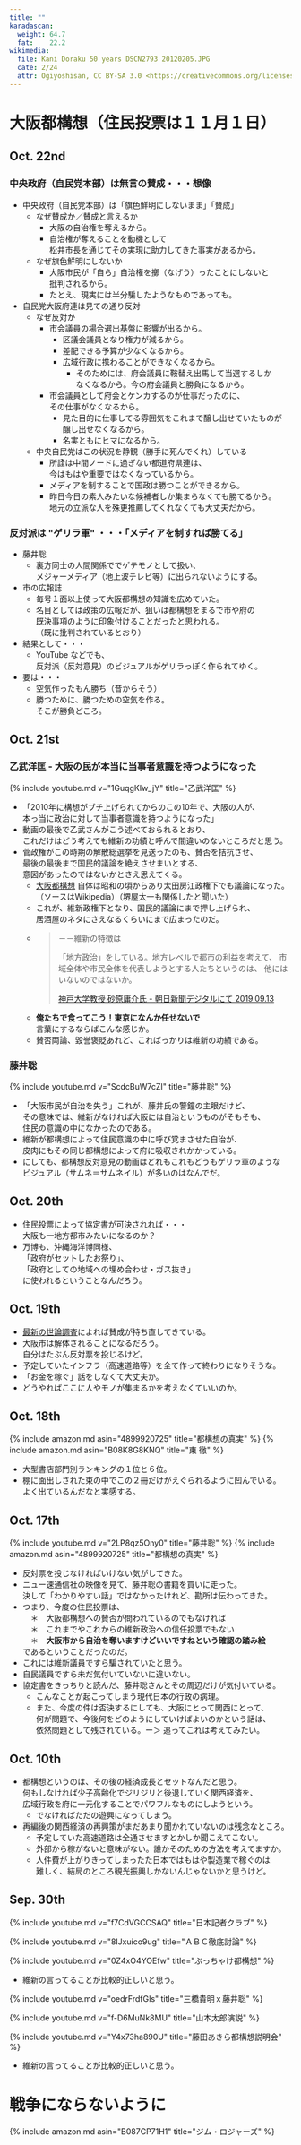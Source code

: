 ```yaml
---
title: ""
karadascan:
  weight: 64.7
  fat:    22.2
wikimedia:
  file: Kani Doraku 50 years DSCN2793 20120205.JPG
  cate: 2/24
  attr: Ogiyoshisan, CC BY-SA 3.0 <https://creativecommons.org/licenses/by-sa/3.0>, via Wikimedia Commons
---
```


# 大阪都構想（住民投票は１１月１日）

## Oct. 22nd

### 中央政府（自民党本部）は無言の賛成・・・想像

* 中央政府（自民党本部）は「旗色鮮明にしないまま」「賛成」
  * なぜ賛成か／賛成と言えるか
    * 大阪の自治権を奪えるから。
	* 自治権が奪えることを動機として  
	  松井市長を通じてその実現に助力してきた事実があるから。
  * なぜ旗色鮮明にしないか
    * 大阪市民が「自ら」自治権を擲（なげう）ったことにしないと  
	  批判されるから。
	* たとえ、現実には半分騙したようなものであっても。
* 自民党大阪府連は見ての通り反対
  * なぜ反対か
	* 市会議員の場合選出基盤に影響が出るから。  
	  * 区議会議員となり権力が減るから。
	  * 差配できる予算が少なくなるから。
	  * 広域行政に携わることができなくなるから。  
	    * そのためには、府会議員に鞍替え出馬して当選するしか  
		  なくなるから。今の府会議員と勝負になるから。
	* 市会議員として府会とケンカするのが仕事だったのに、  
	  その仕事がなくなるから。
	  * 見た目的に仕事してる雰囲気をこれまで醸し出せていたものが  
	    醸し出せなくなるから。
	  * 名実ともにヒマになるから。
  * 中央自民党はこの状況を静観（勝手に死んでくれ）している
    * 所詮は中間ノードに過ぎない都道府県連は、  
	  今はもはや重要ではなくなっているから。
	* メディアを制することで国政は勝つことができるから。
	* 昨日今日の素人みたいな候補者しか集まらなくても勝てるから。  
	  地元の立派な人を殊更推薦してくれなくても大丈夫だから。

### 反対派は "ゲリラ軍" ・・・「メディアを制すれば勝てる」
* 藤井聡
  * 裏方同士の人間関係ででゲテモノとして扱い、  
    メジャーメディア（地上波テレビ等）に出られないようにする。
* 市の広報誌
  * 毎号１面以上使って大阪都構想の知識を広めていた。
  * 名目としては政策の広報だが、狙いは都構想をまるで市や府の  
    既決事項のように印象付けることだったと思われる。  
	（既に批判されているとおり）
* 結果として・・・
  * YouTube などでも、  
    反対派（反対意見）のビジュアルがゲリラっぽく作られてゆく。
* 要は・・・
  * 空気作ったもん勝ち（昔からそう）
  * 勝つために、勝つための空気を作る。  
    そこが勝負どころ。


## Oct. 21st

### 乙武洋匡 - 大阪の民が本当に当事者意識を持つようになった

{% include youtube.md v="1GuqgKIw_jY" title="乙武洋匡" %}

* 「2010年に構想がブチ上げられてからのこの10年で、大阪の人が、  
  本っ当に政治に対して当事者意識を持つようになった」
* 動画の最後で乙武さんがこう述べておられるとおり、  
  これだけはどう考えても維新の功績と呼んで間違いのないところだと思う。
* 菅政権がこの時期の解散総選挙を見送ったのも、賛否を拮抗させ、  
  最後の最後まで国民的議論を絶えさせまいとする、  
  意図があったのではないかとさえ思えてくる。
  * [大阪都構想](https://ja.wikipedia.org/wiki/大阪都構想)
    自体は昭和の頃からあり太田房江政権下でも議論になった。  
	（ソースはWikipedia）（堺屋太一も関係したと聞いた）
  * これが、維新政権下となり、国民的議論にまで押し上げられ、  
    居酒屋のネタにさえなるくらいにまで広まったのだ。
  * > －－維新の特徴は
    > 
    > 「地方政治」をしている。地方レベルで都市の利益を考えて、
    > 市域全体や市民全体を代表しようとする人たちというのは、
	> 他にはいないのではないか。
	> 
	> [神戸大学教授 砂原庸介氏 - 朝日新聞デジタルにて 2019.09.13](https://digital.asahi.com/articles/ASM9D6H5HM9DPTIL030.html)
  * **俺たちで食ってこう！東京になんか任せないで**  
    言葉にするならばこんな感じか。
  * 賛否両論、毀誉褒貶あれど、こればっかりは維新の功績である。


### 藤井聡

{% include youtube.md v="ScdcBuW7cZI" title="藤井聡" %}

* 「大阪市民が自治を失う」これが、藤井氏の警鐘の主眼だけど、  
  その意味では、維新がなければ大阪には自治というものがそもそも、  
  住民の意識の中になかったのである。  
* 維新が都構想によって住民意識の中に呼び覚まさせた自治が、  
  皮肉にもその同じ都構想によって府に吸収されかかっている。
* にしても、都構想反対意見の動画はどれもこれもどうもゲリラ軍のような  
  ビジュアル（サムネ＝サムネイル）が多いのはなんでだ。


## Oct. 20th

* 住民投票によって協定書が可決されれば・・・  
  大阪も一地方都市みたいになるのか？
* 万博も、沖縄海洋博同様、  
  「政府がセットしたお祭り」、  
  「政府としての地域への埋め合わせ・ガス抜き」  
  に使われるということなんだろう。


## Oct. 19th

* [最新の世論調査](https://www.asahi.co.jp/abc-jx-tokoso/)によれば賛成が持ち直してきている。
* 大阪市は解体されることになるだろう。  
  自分はたぶん反対票を投じるけど。
* 予定していたインフラ（高速道路等）を全て作って終わりになりそうな。  
* 「お金を稼ぐ」話をしなくて大丈夫か。
* どうやればここに人やモノが集まるかを考えなくていいのか。


## Oct. 18th

{% include amazon.md asin="4899920725" title="都構想の真実" %}
{% include amazon.md asin="B08K8G8KNQ" title="東 徹" %}

* 大型書店部門別ランキングの１位と６位。
* 棚に面出しされた束の中でこの２冊だけがえぐられるように凹んでいる。  
  よく出ているんだなと実感する。


## Oct. 17th

{% include youtube.md v="2LP8qz5Ony0" title="藤井聡" %}
{% include amazon.md asin="4899920725" title="都構想の真実" %}

* 反対票を投じなければいけない気がしてきた。
* ニュー速通信社の映像を見て、藤井聡の書籍を買いに走った。  
  決して「わかりやすい話」ではなかったけれど、勘所は伝わってきた。
* つまり、今度の住民投票は、  
  　＊　大阪都構想への賛否が問われているのでもなければ  
  　＊　これまでやこれからの維新政治への信任投票でもない  
  　＊　**大阪市から自治を奪いますけどいいですねという確認の踏み絵**  
  であるということだったのだ。
* これには維新議員ですら騙されていたと思う。
* 自民議員ですら未だ気付いていないに違いない。
* 協定書をきっちりと読んだ、藤井聡さんとその周辺だけが気付いている。
  * こんなことが起こってしまう現代日本の行政の病理。
  * また、今度の件は否決するにしても、大阪にとって関西にとって、  
	何が問題で、今後何をどのようにしていけばよいのかという話は、  
	依然問題として残されている。ー＞ 追ってこれは考えてみたい。



## Oct. 10th

* 都構想というのは、その後の経済成長とセットなんだと思う。  
  何もしなければ少子高齢化でジリジリと後退していく関西経済を、  
  広域行政を府に一元化することでパワフルなものにしようという。
  * でなければただの遊興になってしまう。
* 再編後の関西経済の再興策がまだあまり聞かれていないのは残念なところ。
  * 予定していた高速道路は全通させますとかしか聞こえてこない。
  * 外部から稼がないと意味がない。誰かそのための方法を考えてますか。
  * 人件費が上がりきってしまったた日本ではもはや製造業で稼ぐのは  
    難しく、結局のところ観光振興しかないんじゃないかと思うけど。


## Sep. 30th

{% include youtube.md v="f7CdVGCCSAQ" title="日本記者クラブ" %}

{% include youtube.md v="8IJxuico9ug" title="ＡＢＣ徹底討論" %}

{% include youtube.md v="0Z4xO4YOEfw" title="ぶっちゃけ都構想" %}

* 維新の言ってることが比較的正しいと思う。

{% include youtube.md v="oedrFrdfGIs" title="三橋貴明ｘ藤井聡" %}

{% include youtube.md v="f-D6MuNk8MU" title="山本太郎演説" %}

{% include youtube.md v="Y4x73ha890U" title="藤田あきら都構想説明会" %}

* 維新の言ってることが比較的正しいと思う。


# 戦争にならないように

{% include amazon.md asin="B087CP71H1" title="ジム・ロジャーズ" %}
